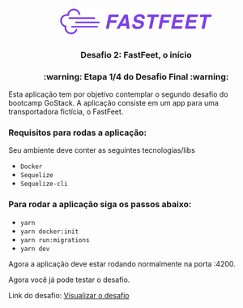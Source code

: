 <h1 align="center">
  <img alt="Fastfeet" title="Fastfeet" src="./assets/logo.png" width="300px" />
</h1>

<h3 align="center">
  Desafio 2: FastFeet, o início
</h3>

<h3 align="center">
  :warning: Etapa 1/4 do Desafio Final :warning:
</h3>

<p>Esta aplicação tem por objetivo contemplar o segundo desafio do bootcamp GoStack. A aplicação consiste em um app para uma transportadora fictícia, o FastFeet.</p>

### Requisitos para rodas a aplicação:

<p>Seu ambiente deve conter as seguintes tecnologias/libs</p>

- `Docker`
- `Sequelize`
- `Sequelize-cli`

### Para rodar a aplicação siga os passos abaixo:

- `yarn`
- `yarn docker:init`
- `yarn run:migrations`
- `yarn dev`

<p>Agora a aplicação deve estar rodando normalmente na porta :4200.</p>

<p>Agora você já pode testar o desafio.</p>

<p>Link do desafio: <a href="#rocket-sobre-o-desafio" target="_blank">Visualizar o desafio</a></p>

